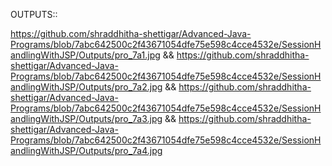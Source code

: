 OUTPUTS::

https://github.com/shraddhitha-shettigar/Advanced-Java-Programs/blob/7abc642500c2f43671054dfe75e598c4cce4532e/SessionHandlingWithJSP/Outputs/pro_7a1.jpg && https://github.com/shraddhitha-shettigar/Advanced-Java-Programs/blob/7abc642500c2f43671054dfe75e598c4cce4532e/SessionHandlingWithJSP/Outputs/pro_7a2.jpg && https://github.com/shraddhitha-shettigar/Advanced-Java-Programs/blob/7abc642500c2f43671054dfe75e598c4cce4532e/SessionHandlingWithJSP/Outputs/pro_7a3.jpg && https://github.com/shraddhitha-shettigar/Advanced-Java-Programs/blob/7abc642500c2f43671054dfe75e598c4cce4532e/SessionHandlingWithJSP/Outputs/pro_7a4.jpg
